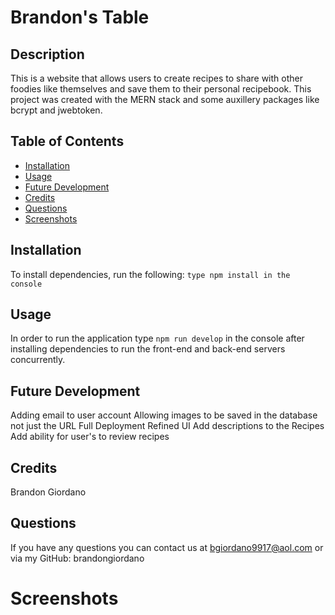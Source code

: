 # Brandon's Table

## Description

This is a website that allows users to create recipes to share with other foodies like themselves and save them to their personal recipebook. This project was created with the MERN stack and some auxillery packages like bcrypt and jwebtoken.

## Table of Contents

- [Installation](#installation)
- [Usage](#usage)
- [Future Development](#future-development)
- [Credits](#credits)
- [Questions](#questions)
- [Screenshots](#screenshots)

## Installation

To install dependencies, run the following:
`type npm install in the console`

## Usage

In order to run the application type `npm run develop` in the console after installing dependencies to run the front-end and back-end servers concurrently.

## Future Development

Adding email to user account
Allowing images to be saved in the database not just the URL
Full Deployment
Refined UI
Add descriptions to the Recipes
Add ability for user's to review recipes

## Credits

Brandon Giordano

## Questions

If you have any questions you can contact us at bgiordano9917@aol.com or via my GitHub: brandongiordano

# Screenshots
